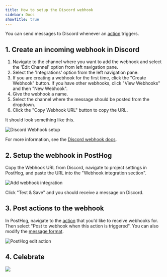 ```yaml
---
title: How to setup the Discord webhook
sidebar: Docs
showTitle: true
---
```


You can send messages to Discord whenever an [action](/docs/user-guides/actions) triggers.  

## 1. Create an incoming webhook in Discord 

1. Navigate to the channel where you want to add the webhook and select the 'Edit Channel' option from left navigation pane. 
1. Select the 'Integrations' option from the left navigation pane. 
1. If you are creating a webhook for the first time, click the "Create Webhook" button. If you have other webhooks, click "View Webhooks" and then "New Webhook". 
2. Give the webhook a name. 
3. Select the channel where the message should be posted from the dropdown.
4. Click the "Copy Webhook URL" button to copy the URL.  

It should look something like this. 

![Discord Webhook setup](https://res.cloudinary.com/dmukukwp6/image/upload/v1710055416/posthog.com/contents/images/discord-webhook.png)

For more information, see the [Discord webhook docs](https://support.discord.com/hc/en-us/articles/228383668-Intro-to-Webhooks).

## 2. Setup the webhook in PostHog

Copy the Webhook URL from Discord, navigate to project settings in PostHog, and paste the URL into the "Webhook integration section".

![Add webhook integration](https://res.cloudinary.com/dmukukwp6/image/upload/v1710055416/posthog.com/contents/images/docs/webhooks/webhook-integration.png)

Click "Test & Save" and you should receive a message on Discord. 

## 3. Post actions to the webhook

In PostHog, navigate to the [action](https://app.posthog.com/data-management/actions) that you'd like to receive webhooks for. Then select "Post to webhook when this action is triggered". You can also modify the [message format](/docs/webhooks#message-formatting).

![PostHog edit action](https://res.cloudinary.com/dmukukwp6/image/upload/v1710055416/posthog.com/contents/images/post-action-slack.png)

## 4. Celebrate
![](https://res.cloudinary.com/dmukukwp6/image/upload/v1710055416/posthog.com/contents/images/discord-message.png)

